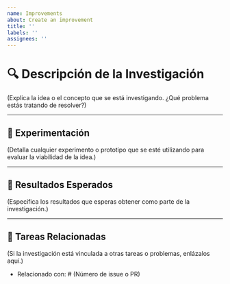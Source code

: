 ```yaml
---
name: Improvements
about: Create an improvement
title: ''
labels: ''
assignees: ''
---
```

# 🔍 Descripción de la Investigación

(Explica la idea o el concepto que se está investigando. ¿Qué problema estás tratando de resolver?)

---

## 🧪 Experimentación

(Detalla cualquier experimento o prototipo que se esté utilizando para evaluar la viabilidad de la idea.)

---

## 📝 Resultados Esperados

(Especifica los resultados que esperas obtener como parte de la investigación.)

---

## 📜 Tareas Relacionadas

(Si la investigación está vinculada a otras tareas o problemas, enlázalos aquí.)
- Relacionado con: # (Número de issue o PR)

